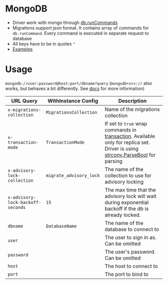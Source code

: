 # MongoDB

* Driver work with mongo through [db.runCommands](https://docs.mongodb.com/manual/reference/command/)
* Migrations support json format. It contains array of commands for `db.runCommand`. Every command is executed in separate request to database 
* All keys have to be in quotes `"`
* [Examples](./examples)

# Usage

`mongodb://user:password@host:port/dbname?query` (`mongodb+srv://` also works, but behaves a bit differently. See [docs](https://docs.mongodb.com/manual/reference/connection-string/#dns-seedlist-connection-format) for more information)

| URL Query  | WithInstance Config | Description |
|------------|---------------------|-------------|
| `x-migrations-collection` | `MigrationsCollection` | Name of the migrations collection |
| `x-transaction-mode` | `TransactionMode` | If set to `true` wrap commands in [transaction](https://docs.mongodb.com/manual/core/transactions). Available only for replica set. Driver is using [strconv.ParseBool](https://golang.org/pkg/strconv/#ParseBool) for parsing|
| `x-advisory-lock-collection` | `migrate_advisory_lock` | The name of the collection to use for advisory locking |
| `x-advisory-lock-backoff-seconds` | `15` | The max time that the advisory lock will wait during exponential backoff if the db is already locked. |
| `dbname` | `DatabaseName` | The name of the database to connect to |
| `user` | | The user to sign in as. Can be omitted |
| `password` | | The user's password. Can be omitted | 
| `host` | | The host to connect to |
| `port` | | The port to bind to |